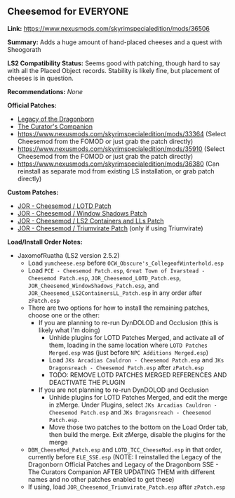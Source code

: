 ## Cheesemod for EVERYONE

**Link:** https://www.nexusmods.com/skyrimspecialedition/mods/36506

**Summary:** Adds a huge amount of hand-placed cheeses and a quest with Sheogorath

**LS2 Compatibility Status:** Seems good with patching, though hard to say with all the Placed Object records. Stability is likely fine, but placement of cheeses is in question.

**Recommendations:** 
_None_

**Official Patches:**
* [Legacy of the Dragonborn](https://www.nexusmods.com/skyrimspecialedition/mods/30980)
* [The Curator's Companion](https://www.nexusmods.com/skyrimspecialedition/mods/38529)
* https://www.nexusmods.com/skyrimspecialedition/mods/33364 (Select Cheesemod from the FOMOD or just grab the patch directly)
* https://www.nexusmods.com/skyrimspecialedition/mods/35910 (Select Cheesemod from the FOMOD or just grab the patch directly)
* https://www.nexusmods.com/skyrimspecialedition/mods/36380 (Can reinstall as separate mod from existing LS installation, or grab patch directly)

**Custom Patches:**
* [JOR - Cheesemod / LOTD Patch](/custom-patches/JOR_Cheesemod_LOTD_Patch.esp)
* [JOR - Cheesemod / Window Shadows Patch](/custom-patches/JOR_Cheesemod_WindowShadows_Patch.esp)
* [JOR - Cheesemod / LS2 Containers and LLs Patch](/custom-patches/JOR_Cheesemod_LS2ContainersLL_Patch.esp)
* [JOR - Cheesemod / Triumvirate Patch](/custom-patches/JOR_Cheesemod_Triumvirate_Patch.esp) (only if using Triumvirate)

**Load/Install Order Notes:**
* JaxomofRuatha (LS2 version 2.5.2)
  * Load `yumcheese.esp` before `OCW_Obscure's_CollegeofWinterhold.esp`
  * Load `PCE - Cheesemod Patch.esp`, `Great Town of Ivarstead - Cheesemod Patch.esp`, `JOR_Cheesemod_LOTD_Patch.esp`, `JOR_Cheesemod_WindowShadows_Patch.esp`, and `JOR_Cheesemod_LS2ContainersLL_Patch.esp` in any order after `zPatch.esp`
  * There are two options for how to install the remaining patches, choose one or the other:
    * If you are planning to re-run DynDOLOD and Occlusion (this is likely what I'm doing)
      * Unhide plugins for LOTD Patches Merged, and activate all of them, loading in the same location where `LOTD Patches Merged.esp` was (just before `NPC Additions Merged.esp`)
      * Load `JKs Arcadias Cauldron - Cheesemod Patch.esp` and `JKs Dragonsreach - Cheesemod Patch.esp` after `zPatch.esp`
      * TODO: REMOVE LOTD PATCHES MERGED REFERENCES AND DEACTIVATE THE PLUGIN
    * If you are not planning to re-run DynDOLOD and Occlusion
      * Unhide plugins for LOTD Patches Merged, and edit the merge in zMerge. Under Plugins, select `JKs Arcadias Cauldron - Cheesemod Patch.esp` and `JKs Dragonsreach - Cheesemod Patch.esp`.
      * Move those two patches to the bottom on the Load Order tab, then build the merge. Exit zMerge, disable the plugins for the merge
  * `DBM_CheeseMod_Patch.esp` and `LOTD_TCC_CheeseMod.esp` in that order, currently before `ELE_SSE.esp` (NOTE: I reinstalled the Legacy of the Dragonborn Official Patches and Legacy of the Dragonborn SSE - The Curators Companion AFTER UPDATING THEM with different names and no other patches enabled to get these)
  * If using, load `JOR_Cheesemod_Triumvirate_Patch.esp` after `zPatch.esp`

